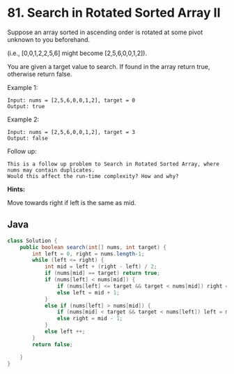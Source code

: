 # 81. Search in Rotated Sorted Array II

Suppose an array sorted in ascending order is rotated at some pivot unknown to you beforehand.

(i.e., [0,0,1,2,2,5,6] might become [2,5,6,0,0,1,2]).

You are given a target value to search. If found in the array return true, otherwise return false.

Example 1:
```
Input: nums = [2,5,6,0,0,1,2], target = 0
Output: true
```
Example 2:
```
Input: nums = [2,5,6,0,0,1,2], target = 3
Output: false
```
Follow up:
```
This is a follow up problem to Search in Rotated Sorted Array, where nums may contain duplicates.
Would this affect the run-time complexity? How and why?
```
**Hints:**

Move towards right if left is the same as mid.

## Java
```java
class Solution {
    public boolean search(int[] nums, int target) {
        int left = 0, right = nums.length-1;
        while (left <= right) {
            int mid = left + (right - left) / 2;
            if (nums[mid] == target) return true;
            if (nums[left] < nums[mid]) {
                if (nums[left] <= target && target < nums[mid]) right = mid - 1;
                else left = mid + 1;
            }
            else if (nums[left] > nums[mid]) {
                if (nums[mid] < target && target < nums[left]) left = mid + 1;
                else right = mid - 1;
            }
            else left ++;
        }
        return false;

    }
}
```
